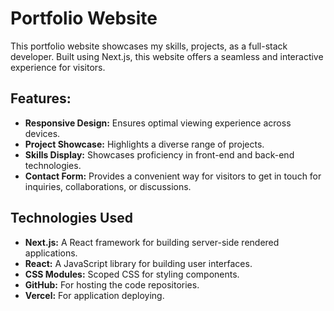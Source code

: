 # Portfolio Website

This portfolio website showcases my skills, projects, as a full-stack developer.
Built using Next.js, this website offers a seamless and interactive experience
for visitors.

## Features:

- **Responsive Design:** Ensures optimal viewing experience across devices.
- **Project Showcase:** Highlights a diverse range of projects.
- **Skills Display:** Showcases proficiency in front-end and back-end
  technologies.
- **Contact Form:** Provides a convenient way for visitors to get in touch for
  inquiries, collaborations, or discussions.

## Technologies Used

- **Next.js:** A React framework for building server-side rendered applications.
- **React:** A JavaScript library for building user interfaces.
- **CSS Modules:** Scoped CSS for styling components.
- **GitHub:** For hosting the code repositories.
- **Vercel:** For application deploying.
